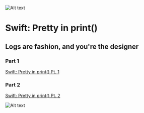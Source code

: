 ![Alt text](https://cdn-images-1.medium.com/max/1600/1*_ugFObrNNQh1Zj5m-tihZg.png)

# Swift: Pretty in print()
## Logs are fashion, and you're the designer

### Part 1
[Swift: Pretty in print() Pt. 1](https://medium.com/p/64832bb7fafa/)

### Part 2
[Swift: Pretty in print() Pt. 2](https://medium.com/p/64832bb7fafa/)

![Alt text](https://cdn-images-1.medium.com/max/1600/1*jg0ZyJOF0qzttmjl24hLgw.jpeg)